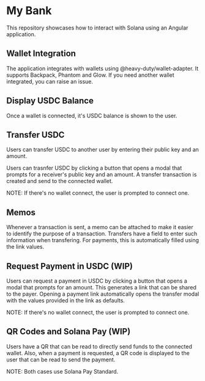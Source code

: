 # My Bank

This repository showcases how to interact with Solana using an Angular application.

## Wallet Integration

The application integrates with wallets using @heavy-duty/wallet-adapter. It supports Backpack, Phantom and Glow. If you need another wallet integrated, you can raise an issue.

## Display USDC Balance

Once a wallet is connected, it's USDC balance is shown to the user.

## Transfer USDC

Users can transfer USDC to another user by entering their public key and an amount.

Users can trasnfer USDC by clicking a button that opens a modal that prompts for a receiver's public key and an amount. A transfer transaction is created and send to the connected wallet.

NOTE: If there's no wallet connect, the user is prompted to connect one.

## Memos

Whenever a transaction is sent, a memo can be attached to make it easier to identify the purpose of a transaction. Transfers have a field to enter such information when transfering. For payments, this is automatically filled using the link values.

## Request Payment in USDC (WIP)

Users can request a payment in USDC by clicking a button that opens a modal that prompts for an amount. This generates a link that can be shared to the payer. Opening a payment link automatically opens the transfer modal with the values provided in the link as defaults.

NOTE: If there's no wallet connect, the user is prompted to connect one.

## QR Codes and Solana Pay (WIP)

Users have a QR that can be read to directly send funds to the connected wallet. Also, when a payment is requested, a QR code is displayed to the user that can be read to send the payment.

NOTE: Both cases use Solana Pay Standard.

